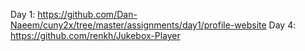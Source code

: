 Day 1: https://github.com/Dan-Naeem/cuny2x/tree/master/assignments/day1/profile-website
Day 4: https://github.com/renkh/Jukebox-Player
